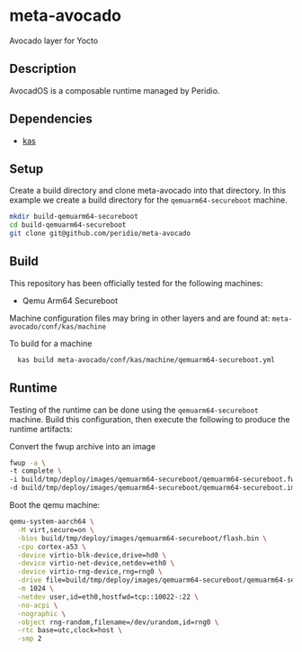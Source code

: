 # meta-avocado

Avocado layer for Yocto

## Description

AvocadOS is a composable runtime managed by Peridio.

## Dependencies

* [kas](https://kas.readthedocs.io/en/latest/userguide.html#dependencies-installation)

## Setup

Create a build directory and clone meta-avocado into that directory.
In this example we create a build directory for the `qemuarm64-secureboot`
machine.

```bash
mkdir build-qemuarm64-secureboot
cd build-qemuarm64-secureboot
git clone git@github.com/peridio/meta-avocado
```

## Build

This repository has been officially tested for the following machines:

* Qemu Arm64 Secureboot

Machine configuration files may bring in other layers and are found at:
`meta-avocado/conf/kas/machine`

To build for a machine

```bash
  kas build meta-avocado/conf/kas/machine/qemuarm64-secureboot.yml
```

## Runtime

Testing of the runtime can be done using the `qemuarm64-secureboot` machine.
Build this configuration, then execute the following to produce the runtime
artifacts:

Convert the fwup archive into an image

```bash
fwup -a \
-t complete \
-i build/tmp/deploy/images/qemuarm64-secureboot/qemuarm64-secureboot.fw \
-d build/tmp/deploy/images/qemuarm64-secureboot/qemuarm64-secureboot.img
```

Boot the qemu machine:

```bash
qemu-system-aarch64 \
  -M virt,secure=on \
  -bios build/tmp/deploy/images/qemuarm64-secureboot/flash.bin \
  -cpu cortex-a53 \
  -device virtio-blk-device,drive=hd0 \
  -device virtio-net-device,netdev=eth0 \
  -device virtio-rng-device,rng=rng0 \
  -drive file=build/tmp/deploy/images/qemuarm64-secureboot/qemuarm64-secureboot.img,if=none,format=raw,id=hd0 \
  -m 1024 \
  -netdev user,id=eth0,hostfwd=tcp::10022-:22 \
  -no-acpi \
  -nographic \
  -object rng-random,filename=/dev/urandom,id=rng0 \
  -rtc base=utc,clock=host \
  -smp 2
```
